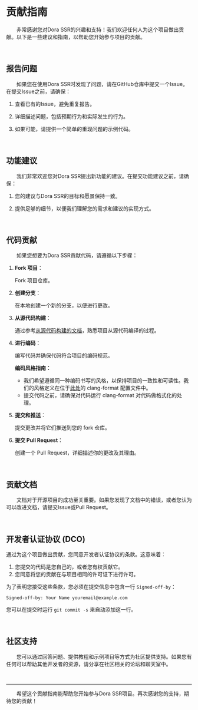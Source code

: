 # 贡献指南

&emsp;&emsp;非常感谢您对Dora SSR的兴趣和支持！我们欢迎任何人为这个项目做出贡献。以下是一些建议和指南，以帮助您开始参与项目的贡献。

<br>

## 报告问题

&emsp;&emsp;如果您在使用Dora SSR时发现了问题，请在GitHub仓库中提交一个Issue。在提交Issue之前，请确保：

1. 查看已有的Issue，避免重复报告。

2. 详细描述问题，包括预期行为和实际发生的行为。

3. 如果可能，请提供一个简单的重现问题的示例代码。

<br>

## 功能建议

&emsp;&emsp;我们非常欢迎您对Dora SSR提出新功能的建议。在提交功能建议之前，请确保：

1. 您的建议与Dora SSR的目标和愿景保持一致。

2. 提供足够的细节，以便我们理解您的需求和建议的实现方式。

<br>

## 代码贡献

&emsp;&emsp;如果您想要为Dora SSR贡献代码，请遵循以下步骤：

1. **Fork 项目**：

	Fork 项目仓库。

2. **创建分支**：

	在本地创建一个新的分支，以便进行更改。

3. **从源代码构建**：

	通过参考[从源代码构建的文档](https://dora-ssr.net/zh-Hans/docs/tutorial/dev-configuration)，熟悉项目从源代码编译的过程。

4. **进行编码**：

	编写代码并确保代码符合项目的编码规范。

	**编码风格指南：**

	- 我们希望遵循同一种编码书写的风格，以保持项目的一致性和可读性。我们的风格定义在位于[此处](Tools/Format/.clang-format)的 clang-format 配置文件中。
	- 提交代码之前，请确保对代码运行 clang-format 对代码做格式化的处理。

5. **提交和推送**：

	提交更改并将它们推送到您的 fork 仓库。

6. **提交 Pull Request**：

	创建一个 Pull Request，详细描述你的更改及其理由。

<br>

## 贡献文档

&emsp;&emsp;文档对于开源项目的成功至关重要。如果您发现了文档中的错误，或者您认为可以改进文档，请提交Issue或Pull Request。

<br>

## 开发者认证协议 (DCO)

通过为这个项目做出贡献，您同意开发者认证协议的条款。这意味着：

1. 您提交的代码是您自己的，或者您有权贡献它。
2. 您同意将您的贡献在与项目相同的许可证下进行许可。

为了表明您接受这些条款，您必须在提交信息中包含一行 `Signed-off-by`：

```
Signed-off-by: Your Name youremail@example.com
```

您可以在提交时运行 `git commit -s` 来自动添加这一行。

<br>

## 社区支持

&emsp;&emsp;您可以通过回答问题、提供教程和示例项目等方式为社区提供支持。如果您有任何可以帮助其他开发者的资源，请分享在社区相关的论坛和聊天室中。

<br>

------

&emsp;&emsp;希望这个贡献指南能帮助您开始参与Dora SSR项目。再次感谢您的支持，期待您的贡献！